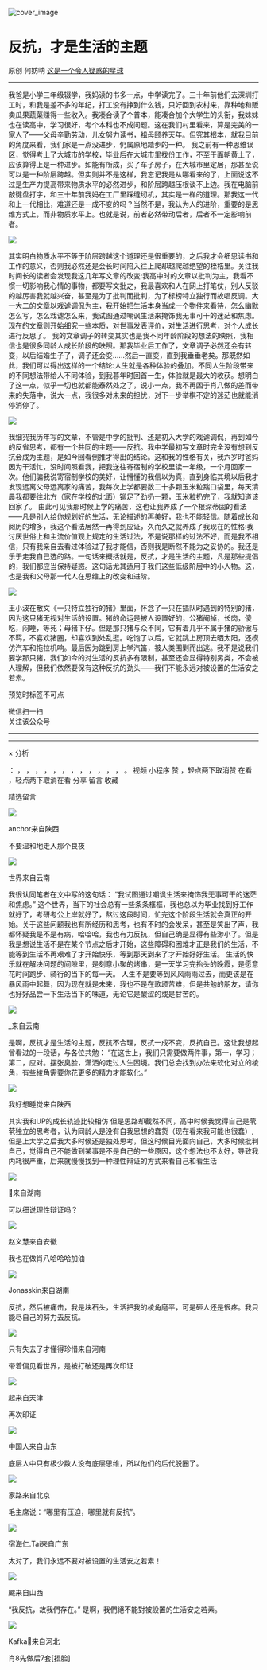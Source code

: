 ![cover_image](https://mmbiz.qpic.cn/mmbiz_jpg/UF0iaTnc0u77H60sKeTOY8tgRmTvvakyWZzSYVSVcOqBHJicAUEctSBY83l7REe2wQoIh1Apgxlk9nicVXHibEnDsQ/0?wx_fmt=jpeg)

#  反抗，才是生活的主题

原创  何妨呐  [ 这是一个令人疑惑的星球 ](javascript:void\(0\);)

__ _ _ _ _

我爸是小学三年级辍学，我妈读的书多一点，中学读完了。三十年前他们去深圳打工时，和我是差不多的年纪，打工没有挣到什么钱，只好回到农村来，靠种地和贩卖瓜果蔬菜赚得一些收入。我凑合读了个普本，能凑合加个大学生的头衔，我妹妹也在读高中，学习很好，考个本科也不成问题。这在我们村里看来，算是完美的一家人了——父母辛勤劳动，儿女努力读书，祖母颐养天年。但究其根本，就我目前的角度来看，我们家是一点没进步，仍属原地踏步的一种。
我之前有一种思维误区，觉得考上了大城市的学校，毕业后在大城市里找份工作，不至于面朝黄土了，应该算得上是一种进步。如能有所成，买了车子房子，在大城市里定居，那甚至说可以是一种阶层跨越。但实则并不是这样，我忘记我是从哪看来的了，上面说这不过是生产力提高带来物质水平的必然进步，和阶层跨越压根谈不上边。我在电脑前敲键盘打字，和三十年前我妈在工厂里踩缝纫机，其实是一样的道理。那我这一代和上一代相比，难道还是一成不变的吗？当然不是，我认为人的进阶，重要的是思维方式上，而非物质水平上。也就是说，前者必然带动后者，后者不一定影响前者。

![](https://mmbiz.qpic.cn/sz_mmbiz_jpg/UF0iaTnc0u77H60sKeTOY8tgRmTvvakyWQickdWwfb1PbIxEGibt37hFegWR2BDdwBeL6QZJVSbnAx1IrO4icR9eWg/640?wx_fmt=jpeg)

其实明白物质水平不等于阶层跨越这个道理还是很重要的，之后我才会细思读书和工作的意义，否则我必然还是会长时间陷入往上爬却越爬越绝望的桎梏里。关注我时间长的读者会发现我这几年写文章的改变:我高中时的文章以批判为主，我看不惯一切影响我心情的事物，都要写文批之，我最喜欢和人在网上打笔仗，别人反驳的越厉害我就越兴奋，甚至是为了批判而批判，为了标榜特立独行而故唱反调。大一大二的文章以戏谑调侃为主，我开始把生活本身当成一个物件来看待，怎么幽默怎么写，怎么戏谑怎么来，我试图通过嘲讽生活来掩饰我无事可干的迷茫和焦虑。现在的文章则开始细究一些本质，对世事发表评价，对生活进行思考，对个人成长进行反思了。
我的文章调子的转变其实也是我不同年龄阶段的想法的映照，我相信也是很多同龄人成长阶段的映照。那我毕业后工作了，文章调子必然还会有转变，以后结婚生子了，调子还会变......然后一直变，直到我垂垂老矣。那既然如此，我们可以得出这样的一个结论:人生就是各种体验的叠加。不同人生阶段带来的不同想法带给人不同体验，到我暮年时回首一生，体验就是最大的收获。想明白了这一点，似乎一切也就都能泰然处之了，说小一点，我不再困于肖八做的差而带来的失落中，说大一点，我很多对未来的担忧，对下一步举棋不定的迷茫也就能消停消停了。

![](https://mmbiz.qpic.cn/mmbiz_jpg/UF0iaTnc0u77H60sKeTOY8tgRmTvvakyWrgLGPe8wLLzqmxmSIsTc0KYydUYPH7racvoXMiaUXUbpEKIyfe16aCw/640?wx_fmt=jpeg)

我细究我历年写的文章，不管是中学的批判、还是初入大学的戏谑调侃，再到如今的反省思考，都有一个共同的主题——反抗。我中学最初写文章时完全没有想到反抗会成为主题，是如今回看倒推才得出的结论。这和我的性格有关，我六岁时爸妈因为干活忙，没时间照看我，把我送往寄宿制的学校里读一年级，一个月回家一次。他们骗我说寄宿制学校的美好，让懵懂的我信以为真，直到身临其境以后我才发现远离父母远离家的痛苦，我每次上学都要数二十多颗玉米粒踹口袋里，每天清晨我都要往北方（家在学校的北面）铆足了劲扔一颗，玉米粒扔完了，我就知道该回家了。
由此可见我那时候上学的痛苦，这也让我养成了一个根深蒂固的看法——凡是别人给你规划好的生活，无论描述的再美好，我也不能轻信。随着成长和阅历的增多，我这个看法居然一再得到应证，久而久之就养成了我现在的性格:我讨厌世俗上和主流价值观上规定的生活过法，不是说那样的过法不好，而是我不相信，只有我亲自去看过体验过了我才能信，否则我是断然不能为之妥协的。我还是乐于走我自己选的路。一句话来概括就是，反抗，才是生活的主题，凡是那些提倡的，我们都应当保持疑惑。这句话尤其适用于我们这些低级阶层中的小人物。这，也是我和父母那一代人在思维上的改变和进阶。

![](https://mmbiz.qpic.cn/mmbiz_jpg/UF0iaTnc0u77H60sKeTOY8tgRmTvvakyWyWlmzxic0A3NN6UXXS7ysEvLq8xyQJxY04LSpeL6NsNsj1wkCBACjeg/640?wx_fmt=jpeg)

王小波在散文《一只特立独行的猪》里面，怀念了一只在插队时遇到的特别的猪，因为这只猪无视对生活的设置。猪的命运是被人设置好的，公猪阉掉，长肉，傻吃，闷睡，等死；母猪下仔。但是那只猪与众不同，它有着几乎不属于猪的骄傲与不羁，不喜欢猪圈，却喜欢到处乱逛。吃饱了以后，它就跳上房顶去晒太阳，还模仿汽车和拖拉机响。最后因为跳到房上学汽笛，被人类围剿而出逃。我不是说我们要学那只猪，我们如今的对生活的反抗多有限制，甚至还会显得特别另类，不会被人理解，但我们依然要保有这种反抗的劲头——我们不能永远对被设置的生活安之若素。

  

预览时标签不可点

微信扫一扫  
关注该公众号





****



****



×  分析

：  ，  ，  ，  ，  ，  ，  ，  ，  ，  ，  ，  ，  。  视频  小程序  赞  ，轻点两下取消赞  在看  ，轻点两下取消在看
分享  留言  收藏

精选留言

![](http://wx.qlogo.cn/mmopen/k0Ue4mIpaVicrh39xXC4ibT3wP3mPWnDb42fbglbgT1rQOj1pZCUuhKib3iahCFt7V2x2x6YsTqFuUvwnU0syDibiccNFNC0y6Pnjt/64)

anchor来自陕西

不要温和地走入那个良夜

![](http://wx.qlogo.cn/mmopen/ajNVdqHZLLAm16MickuSkLDmjzUeDuf9XvA8icRF7kcBattPZYGuteSGakHbHrSppoKAibzzeGgmY1l22EUYsWZlBzSC7rG1eKeLo8jIYBg741NXrjggicnWlHUSujzNBfVY/64)

世界来自云南

我很认同笔者在文中写的这句话： “我试图通过嘲讽生活来掩饰我无事可干的迷茫和焦虑。”
这个世界，当下的社会总有一些条条框框，我也总以为毕业找到好工作就好了，考研考公上岸就好了，熬过这段时间，忙完这个阶段生活就会真正的开始。关于这些问题我也有所经历和思考，也有不时的会发呆，甚至是笑出了声，我都怀疑我是不是有病，哈哈哈，我也有力反抗，但自己确是显得有些渺小了。但是我是想说生活不是在某个节点之后才开始，这些障碍和困难才正是我们的生活，不能等到生活不再艰难了才开始快乐，等到那天到来了才开始好好生活。
生活的快乐就在解决问题的间隙里，是刻意小聚的烤串，是一天学习完抬头的晚霞，是愿意花时间跑步、骑行的当下的每一天。
人生不是要等到风风雨雨过去，而更该是在暴风雨中起舞，因为现在就是未来，我也不是在歌颂苦难，但是共勉的朋友，请你也好好品尝一下生活当下的味道，无论它是酸涩的或是甘苦的。

![](http://wx.qlogo.cn/mmopen/ajNVdqHZLLCyfBeYI08sicPkHGHic83J8cOQUG9JicFmJy6tR74cxtfmQKVaxJOfWJmslDMdib82iaXEJKaYWiaFLtdTAojiakkjzJj2gbSE48NuHOA9cMC1lB6EYabdCA9gfE4/64)

_来自云南

是啊，反抗才是生活的主题，反抗不合理，反抗一成不变，反抗自己。这让我想起曾看过的一段话，与各位共勉：
“在这世上，我们只需要做两件事，第一，学习；第二，应对。摆张臭脸，潇洒的走过人生困境。我们总会找到办法来软化对立的棱角，有些棱角需要你花更多的精力才能软化。”

![](http://wx.qlogo.cn/mmopen/k0Ue4mIpaV8kzGPbLmzk0OU1QUtnqUxPkiaK5kVMIjwIfV5gNaBGMgCUGbTJjzxiaRhy5qsSUSDv6u4N8b5txSIvWghxoyFLTWqbDjm7SXjsbWkp86U31nlyXJ1AFSiaDv2/64)

我好想睡觉来自陕西

其实我和UP的成长轨迹比较相仿
但是思路却截然不同，高中时候我觉得自己是茕茕独立的思考者，认为同龄人是没有自我思想的蠢货（现在看来我可能也很蠢）,但是上大学之后我大多时候还是独处思考，但这时候目光面向自己，大多时候批判自己，觉得自己不能做到某事是不是自己的一些原因，这个想法也不太好，导致我内耗很严重，后来就慢慢找到一种理性辩证的方式来看自己和看生活

![](http://wx.qlogo.cn/mmopen/PiajxSqBRaEIZsL08YVrkN0ZPQkhylC06rVuwxckvU132UrXmjEqVZw2xLhAJ6F2Z1WBAY5BOxfGZqHB2pH2ECEFicQfKQc3ZUOcXUUCD2TU0s5r5CiboXuYKMgBy7s6I5g/64)

🐾来自湖南

可以细说理性辩证吗？

![](http://wx.qlogo.cn/mmopen/PiajxSqBRaEJMDqia66THp4ct3ic6JiaVUS0tdDpOMg32BcGBlAHRAcl56wCjDLIooTYicyvH4Kd0kBAq5g3YmwxRAmAzxWOiattaO8hGRW1JtQDqtdeELO9Ob6hGsp8VA2t9d/64)

赵义慧来自安徽

我也在做肖八哈哈哈加油

![](http://wx.qlogo.cn/mmopen/PiajxSqBRaEIx54X6UTvDzxDxHOjHXgibLZZl5iaJHzVD82bdG4icZn2PIMm4KHFaYFpNvxI8xuibp7C6pQff4nkJxDNsQSvEptoGZujPs8JP0fmD023qsO5LarmCSYnp4hFz/64)

Jonasskin来自湖南

反抗，然后被痛击，我是块石头，生活把我的棱角磨平，可是砸人还是很疼。我只能尽自己的努力去反抗。

![](http://wx.qlogo.cn/mmopen/O9pEic1aHxeZWq686FZoVjtsp0xE8Dko1WeHqGeYFyYmxg0Z4Dtbj6qrXzwF5xFeQSzia9VVPrf3e7UYTHOKaussUYDWVKUW2uQUREAJUWFiaxLKcic71n6z2jLlSG89aCSD/64)

只有失去了才懂得珍惜来自河南

带着偏见看世界，是被打破还是再次印证  

![](http://wx.qlogo.cn/mmopen/MtYLewAwpymmAibRtpkPO3ib41q2O48PFRjibRAo7kV78aoLnpyXmV0W5GSY7bibEj8fBdocXyic2W1nN741suvuOEvlVyF4QYejGmZV6OLNuSFRv2Wa3O7ge4XnohANupWyK/64)

起来自天津

再次印证

![](http://wx.qlogo.cn/mmopen/ARtqkxcRy7WW4IDLekRlSxhhJkQhWp0fibazgNJGliaiaQAdAh6y72PWBJbwvvl6njX0V5VpHKiajHSbDThpkwR5m8z8jVkrviaya/64)

中国人来自山东

底层人中只有极少数人没有底层思维，所以他们的后代脱圈了。

![](http://wx.qlogo.cn/mmopen/8jPDuAwezzDR8iaP63jPkiaOQK0gNxr9CATTDjAZ2Y93ta6g7EYOvNa7Ijl8FDynu6Oh0S63Yx5OX25R1YOJYTY381krNSBv6l/64)

家路来自北京

毛主席说：“哪里有压迫，哪里就有反抗”。

![](http://wx.qlogo.cn/mmopen/k0Ue4mIpaVicibwB4o9umicGBE1du9ib19kic52AVFdbCGLr4B0pibrjhyguiatQRDtibicIS0ABZMAgia5h2iaGSIjicuq30lv8cjib06ebZtFQ3qMxAIpGa77iaJXnozt0IUc4siafZpb/64)

宿海仁.Tai来自广东

太对了，我们永远不要对被设置的生活安之若素！

![](http://wx.qlogo.cn/mmopen/n6tINRGwUZUoL4QrHvXCDBZsEMeLVh7RaJkGxsOVmyBibmcLImfz0zxNbyWhED6IUm5iblJSGS5wC9f3fFoTOGMmTLwhjKM1La/64)

颸来自山西

“我反抗，故我們存在。” 是啊，我們絕不能對被設置的生活安之若素。

![](http://wx.qlogo.cn/mmopen/ajNVdqHZLLDY9Zvd81Alds0EREvzTAMuS4ciaQ9hja661byN7qiae3G8leSjZibVDtIY8r5nibibvjBdgyiaicmKqdvKLsaTlwHYnwrLzGLbV4bMh4QE3xrZ31t8yGEROr9K6UL/64)

Kafka🌊来自河北

肖8先做后7套[捂脸]

